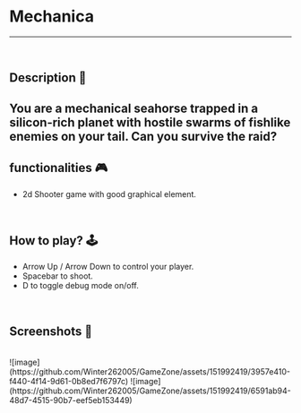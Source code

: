 # **Mechanica** 

---

<br>

## **Description 📃**
<!-- add your game description here  -->
You are a mechanical seahorse trapped in a silicon-rich planet with hostile swarms of fishlike enemies on your tail. Can you survive the raid?
- 

## **functionalities 🎮**
<!-- add functionalities over here -->
- 2d Shooter game with good graphical element.
<br>

## **How to play? 🕹️**
<!-- add the steps how to play games -->
- Arrow Up / Arrow Down to control your player.
- Spacebar to shoot.
- D to toggle debug mode on/off.

<br>

## **Screenshots 📸**

<br>
<!-- add your screenshots like this -->
<!-- ![image](url) -->
![image](https://github.com/Winter262005/GameZone/assets/151992419/3957e410-f440-4f14-9d61-0b8ed7f6797c)
![image](https://github.com/Winter262005/GameZone/assets/151992419/6591ab94-48d7-4515-90b7-eef5eb153449)




<br>

